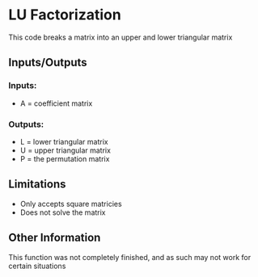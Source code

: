 # LU Factorization
This code breaks a matrix into an upper and lower triangular matrix
## Inputs/Outputs
### Inputs:
- A = coefficient matrix
### Outputs:
- L = lower triangular matrix
- U = upper triangular matrix
- P = the permutation matrix
## Limitations
- Only accepts square matricies
- Does not solve the matrix
## Other Information
This function was not completely finished, and as such may not work for certain situations
